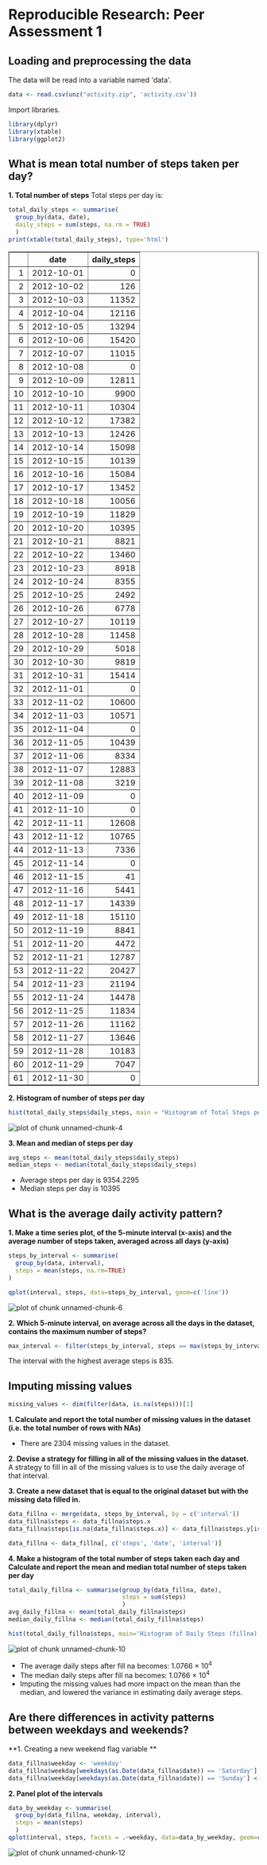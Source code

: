 # Reproducible Research: Peer Assessment 1


## Loading and preprocessing the data
The data will be read into a variable named 'data'.

```r
data <- read.csv(unz("activity.zip", 'activity.csv'))
```

Import libraries.

```r
library(dplyr)
library(xtable)
library(ggplot2)
```

## What is mean total number of steps taken per day?
**1. Total number of steps**
Total steps per day is:

```r
total_daily_steps <- summarise(
  group_by(data, date),
  daily_steps = sum(steps, na.rm = TRUE)
  )
print(xtable(total_daily_steps), type='html')
```

<!-- html table generated in R 3.1.1 by xtable 1.7-3 package -->
<!-- Tue Feb  3 20:50:26 2015 -->
<TABLE border=1>
<TR> <TH>  </TH> <TH> date </TH> <TH> daily_steps </TH>  </TR>
  <TR> <TD align="right"> 1 </TD> <TD> 2012-10-01 </TD> <TD align="right">   0 </TD> </TR>
  <TR> <TD align="right"> 2 </TD> <TD> 2012-10-02 </TD> <TD align="right"> 126 </TD> </TR>
  <TR> <TD align="right"> 3 </TD> <TD> 2012-10-03 </TD> <TD align="right"> 11352 </TD> </TR>
  <TR> <TD align="right"> 4 </TD> <TD> 2012-10-04 </TD> <TD align="right"> 12116 </TD> </TR>
  <TR> <TD align="right"> 5 </TD> <TD> 2012-10-05 </TD> <TD align="right"> 13294 </TD> </TR>
  <TR> <TD align="right"> 6 </TD> <TD> 2012-10-06 </TD> <TD align="right"> 15420 </TD> </TR>
  <TR> <TD align="right"> 7 </TD> <TD> 2012-10-07 </TD> <TD align="right"> 11015 </TD> </TR>
  <TR> <TD align="right"> 8 </TD> <TD> 2012-10-08 </TD> <TD align="right">   0 </TD> </TR>
  <TR> <TD align="right"> 9 </TD> <TD> 2012-10-09 </TD> <TD align="right"> 12811 </TD> </TR>
  <TR> <TD align="right"> 10 </TD> <TD> 2012-10-10 </TD> <TD align="right"> 9900 </TD> </TR>
  <TR> <TD align="right"> 11 </TD> <TD> 2012-10-11 </TD> <TD align="right"> 10304 </TD> </TR>
  <TR> <TD align="right"> 12 </TD> <TD> 2012-10-12 </TD> <TD align="right"> 17382 </TD> </TR>
  <TR> <TD align="right"> 13 </TD> <TD> 2012-10-13 </TD> <TD align="right"> 12426 </TD> </TR>
  <TR> <TD align="right"> 14 </TD> <TD> 2012-10-14 </TD> <TD align="right"> 15098 </TD> </TR>
  <TR> <TD align="right"> 15 </TD> <TD> 2012-10-15 </TD> <TD align="right"> 10139 </TD> </TR>
  <TR> <TD align="right"> 16 </TD> <TD> 2012-10-16 </TD> <TD align="right"> 15084 </TD> </TR>
  <TR> <TD align="right"> 17 </TD> <TD> 2012-10-17 </TD> <TD align="right"> 13452 </TD> </TR>
  <TR> <TD align="right"> 18 </TD> <TD> 2012-10-18 </TD> <TD align="right"> 10056 </TD> </TR>
  <TR> <TD align="right"> 19 </TD> <TD> 2012-10-19 </TD> <TD align="right"> 11829 </TD> </TR>
  <TR> <TD align="right"> 20 </TD> <TD> 2012-10-20 </TD> <TD align="right"> 10395 </TD> </TR>
  <TR> <TD align="right"> 21 </TD> <TD> 2012-10-21 </TD> <TD align="right"> 8821 </TD> </TR>
  <TR> <TD align="right"> 22 </TD> <TD> 2012-10-22 </TD> <TD align="right"> 13460 </TD> </TR>
  <TR> <TD align="right"> 23 </TD> <TD> 2012-10-23 </TD> <TD align="right"> 8918 </TD> </TR>
  <TR> <TD align="right"> 24 </TD> <TD> 2012-10-24 </TD> <TD align="right"> 8355 </TD> </TR>
  <TR> <TD align="right"> 25 </TD> <TD> 2012-10-25 </TD> <TD align="right"> 2492 </TD> </TR>
  <TR> <TD align="right"> 26 </TD> <TD> 2012-10-26 </TD> <TD align="right"> 6778 </TD> </TR>
  <TR> <TD align="right"> 27 </TD> <TD> 2012-10-27 </TD> <TD align="right"> 10119 </TD> </TR>
  <TR> <TD align="right"> 28 </TD> <TD> 2012-10-28 </TD> <TD align="right"> 11458 </TD> </TR>
  <TR> <TD align="right"> 29 </TD> <TD> 2012-10-29 </TD> <TD align="right"> 5018 </TD> </TR>
  <TR> <TD align="right"> 30 </TD> <TD> 2012-10-30 </TD> <TD align="right"> 9819 </TD> </TR>
  <TR> <TD align="right"> 31 </TD> <TD> 2012-10-31 </TD> <TD align="right"> 15414 </TD> </TR>
  <TR> <TD align="right"> 32 </TD> <TD> 2012-11-01 </TD> <TD align="right">   0 </TD> </TR>
  <TR> <TD align="right"> 33 </TD> <TD> 2012-11-02 </TD> <TD align="right"> 10600 </TD> </TR>
  <TR> <TD align="right"> 34 </TD> <TD> 2012-11-03 </TD> <TD align="right"> 10571 </TD> </TR>
  <TR> <TD align="right"> 35 </TD> <TD> 2012-11-04 </TD> <TD align="right">   0 </TD> </TR>
  <TR> <TD align="right"> 36 </TD> <TD> 2012-11-05 </TD> <TD align="right"> 10439 </TD> </TR>
  <TR> <TD align="right"> 37 </TD> <TD> 2012-11-06 </TD> <TD align="right"> 8334 </TD> </TR>
  <TR> <TD align="right"> 38 </TD> <TD> 2012-11-07 </TD> <TD align="right"> 12883 </TD> </TR>
  <TR> <TD align="right"> 39 </TD> <TD> 2012-11-08 </TD> <TD align="right"> 3219 </TD> </TR>
  <TR> <TD align="right"> 40 </TD> <TD> 2012-11-09 </TD> <TD align="right">   0 </TD> </TR>
  <TR> <TD align="right"> 41 </TD> <TD> 2012-11-10 </TD> <TD align="right">   0 </TD> </TR>
  <TR> <TD align="right"> 42 </TD> <TD> 2012-11-11 </TD> <TD align="right"> 12608 </TD> </TR>
  <TR> <TD align="right"> 43 </TD> <TD> 2012-11-12 </TD> <TD align="right"> 10765 </TD> </TR>
  <TR> <TD align="right"> 44 </TD> <TD> 2012-11-13 </TD> <TD align="right"> 7336 </TD> </TR>
  <TR> <TD align="right"> 45 </TD> <TD> 2012-11-14 </TD> <TD align="right">   0 </TD> </TR>
  <TR> <TD align="right"> 46 </TD> <TD> 2012-11-15 </TD> <TD align="right">  41 </TD> </TR>
  <TR> <TD align="right"> 47 </TD> <TD> 2012-11-16 </TD> <TD align="right"> 5441 </TD> </TR>
  <TR> <TD align="right"> 48 </TD> <TD> 2012-11-17 </TD> <TD align="right"> 14339 </TD> </TR>
  <TR> <TD align="right"> 49 </TD> <TD> 2012-11-18 </TD> <TD align="right"> 15110 </TD> </TR>
  <TR> <TD align="right"> 50 </TD> <TD> 2012-11-19 </TD> <TD align="right"> 8841 </TD> </TR>
  <TR> <TD align="right"> 51 </TD> <TD> 2012-11-20 </TD> <TD align="right"> 4472 </TD> </TR>
  <TR> <TD align="right"> 52 </TD> <TD> 2012-11-21 </TD> <TD align="right"> 12787 </TD> </TR>
  <TR> <TD align="right"> 53 </TD> <TD> 2012-11-22 </TD> <TD align="right"> 20427 </TD> </TR>
  <TR> <TD align="right"> 54 </TD> <TD> 2012-11-23 </TD> <TD align="right"> 21194 </TD> </TR>
  <TR> <TD align="right"> 55 </TD> <TD> 2012-11-24 </TD> <TD align="right"> 14478 </TD> </TR>
  <TR> <TD align="right"> 56 </TD> <TD> 2012-11-25 </TD> <TD align="right"> 11834 </TD> </TR>
  <TR> <TD align="right"> 57 </TD> <TD> 2012-11-26 </TD> <TD align="right"> 11162 </TD> </TR>
  <TR> <TD align="right"> 58 </TD> <TD> 2012-11-27 </TD> <TD align="right"> 13646 </TD> </TR>
  <TR> <TD align="right"> 59 </TD> <TD> 2012-11-28 </TD> <TD align="right"> 10183 </TD> </TR>
  <TR> <TD align="right"> 60 </TD> <TD> 2012-11-29 </TD> <TD align="right"> 7047 </TD> </TR>
  <TR> <TD align="right"> 61 </TD> <TD> 2012-11-30 </TD> <TD align="right">   0 </TD> </TR>
   </TABLE>


**2. Histogram of number of steps per day**

```r
hist(total_daily_steps$daily_steps, main = "Histogram of Total Steps per Day", xlab="steps", ylab="frequency")
```

![plot of chunk unnamed-chunk-4](PA1_template_files/figure-html/unnamed-chunk-4.png) 

**3. Mean and median of steps per day**

```r
avg_steps <- mean(total_daily_steps$daily_steps)
median_steps <- median(total_daily_steps$daily_steps)
```
- Average steps per day is 9354.2295
- Median steps per day is 10395

## What is the average daily activity pattern?
**1. Make a time series plot, of the 5-minute interval (x-axis) and the average number of steps taken, averaged across all days (y-axis)**

```r
steps_by_interval <- summarise(
  group_by(data, interval),
  steps = mean(steps, na.rm=TRUE)
)

qplot(interval, steps, data=steps_by_interval, geom=c('line'))
```

![plot of chunk unnamed-chunk-6](PA1_template_files/figure-html/unnamed-chunk-6.png) 

**2. Which 5-minute interval, on average across all the days in the dataset, contains the maximum number of steps?**

```r
max_interval <- filter(steps_by_interval, steps == max(steps_by_interval$steps))$interval[1]
```
The interval with the highest average steps is 835.

## Imputing missing values

```r
missing_values <- dim(filter(data, is.na(steps)))[1]
```

**1. Calculate and report the total number of missing values in the dataset (i.e. the total number of rows with NAs)**  
- There are 2304 missing values in the dataset.

**2. Devise a strategy for filling in all of the missing values in the dataset.**  
A strategy to fill in all of the missing values is to use the daily average of that interval.

**3. Create a new dataset that is equal to the original dataset but with the missing data filled in.**

```r
data_fillna <- merge(data, steps_by_interval, by = c('interval'))
data_fillna$steps <- data_fillna$steps.x
data_fillna$steps[is.na(data_fillna$steps.x)] <- data_fillna$steps.y[is.na(data_fillna$steps.x)]

data_fillna <- data_fillna[, c('steps', 'date', 'interval')]
```

**4. Make a histogram of the total number of steps taken each day and Calculate and report the mean and median total number of steps taken per day**


```r
total_daily_fillna <- summarise(group_by(data_fillna, date),
                                steps = sum(steps)
                                )
avg_daily_fillna <- mean(total_daily_fillna$steps)
median_daily_fillna <- median(total_daily_fillna$steps)

hist(total_daily_fillna$steps, main='Histogram of Daily Steps (fillna)', xlab = 'steps', ylab = 'frequency')
```

![plot of chunk unnamed-chunk-10](PA1_template_files/figure-html/unnamed-chunk-10.png) 

- The average daily steps after fill na becomes: 1.0766 &times; 10<sup>4</sup>
- The median daily steps after fill na becomes: 1.0766 &times; 10<sup>4</sup>
- Imputing the missing values had more impact on the mean than the median, and lowered the variance in estimating daily average steps.

## Are there differences in activity patterns between weekdays and weekends?
**1. Creating a new weekend flag variable **  

```r
data_fillna$weekday <- 'weekday'
data_fillna$weekday[weekdays(as.Date(data_fillna$date)) == 'Saturday'] <- 'weekend'
data_fillna$weekday[weekdays(as.Date(data_fillna$date)) == 'Sunday'] <- 'weekend'
```

**2. Panel plot of the intervals**  

```r
data_by_weekday <- summarise(
  group_by(data_fillna, weekday, interval),
  steps = mean(steps)
  )
qplot(interval, steps, facets = .~weekday, data=data_by_weekday, geom=c('line'))
```

![plot of chunk unnamed-chunk-12](PA1_template_files/figure-html/unnamed-chunk-12.png) 
